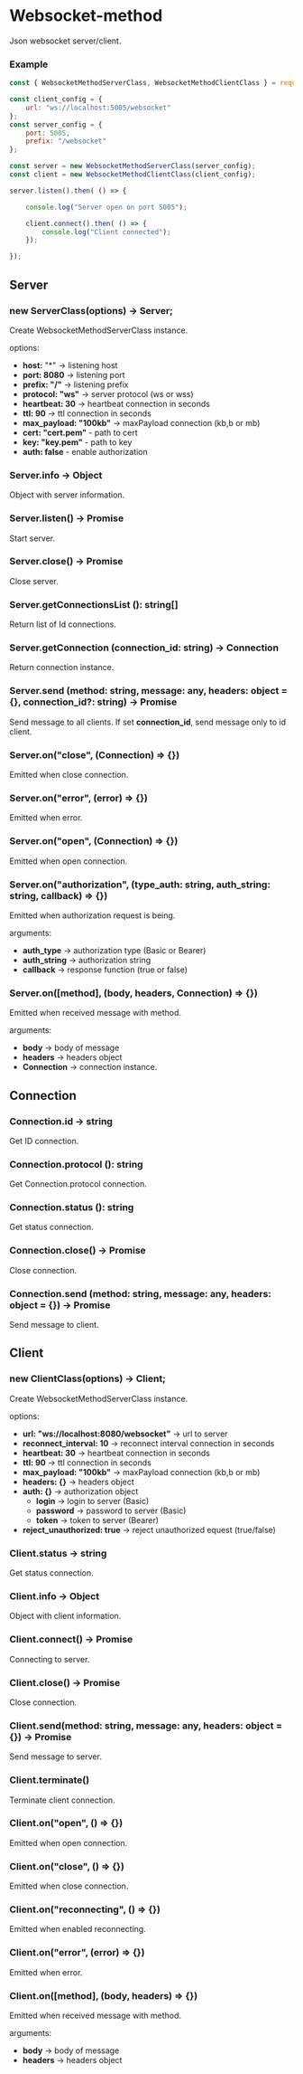 # Websocket-method

Json websocket server/client.

### Example

```js
const { WebsocketMethodServerClass, WebsocketMethodClientClass } = require("websocket-method");

const client_config = {
    url: "ws://localhost:5005/websocket"
};
const server_config = {
    port: 5005,
    prefix: "/websocket"
};

const server = new WebsocketMethodServerClass(server_config);
const client = new WebsocketMethodClientClass(client_config);

server.listen().then( () => {

    console.log("Server open on port 5005");

    client.connect().then( () => {
        console.log("Client connected");
    });

});
```

## Server

### new ServerClass(options) -> Server;

Create WebsocketMethodServerClass instance.

options:
- **host:** "*" -> listening host
- **port: 8080** -> listening port
- **prefix: "/"** -> listening prefix
- **protocol: "ws"** -> server protocol (ws or wss)
- **heartbeat: 30** -> heartbeat connection in seconds
- **ttl: 90** -> ttl connection in seconds
- **max_payload: "100kb"** -> maxPayload connection (kb,b or mb)
- **cert: "cert.pem"** - path to cert
- **key: "key.pem"** - path to key
- **auth: false** - enable authorization

### Server.info -> Object

Object with server information.

### Server.listen() → Promise

Start server.

### Server.close() → Promise

Close server.

### Server.getConnectionsList (): string[]

Return list of Id connections.

### Server.getConnection (connection_id: string) -> Connection

Return connection instance.

### Server.send (method: string, message: any, headers: object = {}, connection_id?: string) -> Promise

Send message to all clients. If set **connection_id**, send message only to id client.

### Server.on("close", (Connection) => {})

Emitted when close connection.

### Server.on("error", (error) => {})

Emitted when error.

### Server.on("open", (Connection) => {})

Emitted when open connection.

### Server.on("authorization", (type_auth: string, auth_string: string, callback) => {})

Emitted when authorization request is being.

arguments:
- **auth_type** -> authorization type (Basic or Bearer)
- **auth_string** -> authorization string
- **callback** -> response function (true or false)

### Server.on([method], (body, headers, Connection) => {})

Emitted when received message with method.

arguments:
- **body** -> body of message
- **headers** -> headers object
- **Connection** -> connection instance.

## Connection

### Connection.id -> string

Get ID connection.

### Connection.protocol (): string

Get Connection.protocol connection.

### Connection.status (): string

Get status connection.

### Connection.close() -> Promise

Close connection.

### Connection.send (method: string, message: any, headers: object = {}) -> Promise

Send message to client.

## Client

### new ClientClass(options) -> Client;

Create WebsocketMethodServerClass instance.

options:
- **url: "ws://localhost:8080/websocket"** -> url to server
- **reconnect_interval: 10** -> reconnect interval connection in seconds
- **heartbeat: 30** -> heartbeat connection in seconds
- **ttl: 90** -> ttl connection in seconds
- **max_payload: "100kb"** -> maxPayload connection (kb,b or mb)
- **headers: {}** -> headers object
- **auth: {}** -> authorization object
    - **login** -> login to server (Basic)
    - **password** -> password to server (Basic)
    - **token** -> token to server (Bearer)
- **reject_unauthorized: true** -> reject unauthorized equest (true/false)

### Client.status -> string

Get status connection.

### Client.info -> Object

Object with client information.

### Client.connect() -> Promise

Connecting to server.

### Client.close() -> Promise

Close connection.

### Client.send(method: string, message: any, headers: object = {}) -> Promise

Send message to server.

### Client.terminate()

Terminate client connection.

### Client.on("open", () => {})

Emitted when open connection.

### Client.on("close", () => {})

Emitted when close connection.

### Client.on("reconnecting", () => {})

Emitted when enabled reconnecting.

### Client.on("error", (error) => {})

Emitted when error.

### Client.on([method], (body, headers) => {})

Emitted when received message with method.

arguments:
- **body** -> body of message
- **headers** -> headers object
